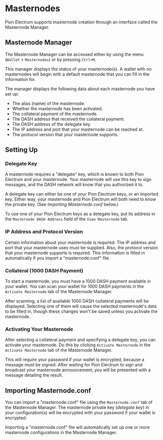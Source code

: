 # Masternodes

Pion Electrum supports masternode creation through an interface called the Masternode Manager.

## Masternode Manager

The Masternode Manager can be accessed either by using the menu (`Wallet` > `Masternodes`) or
by pressing `Ctrl+M`.

This manager displays the status of your masternode(s). A wallet with no masternodes will begin
with a default masternode that you can fill in the information for.

The manager displays the following data about each masternode you have set up:

- The alias (name) of the masternode.
- Whether the masternode has been activated.
- The collateral payment of the masternode.
- The DASH address that received the collateral payment.
- The DASH address of the delegate key.
- The IP address and port that your masternode can be reached at.
- The protocol version that your masternode supports.

## Setting Up

### Delegate Key

A masternode requires a "delegate" key, which is known to both Pion Electrum and your masternode.
Your masternode will use this key to sign messages, and the DASH network will know that you authorized
it to.

A delegate key can either be one of your Pion Electrum keys, or an imported key. Either way, your masternode
and Pion Electrum will both need to know the private key. (See *Importing Masternode.conf* below.)

To use one of your Pion Electrum keys as a delegate key, put its address in the `Masternode DASH Address`
field of the `View Masternode` tab.

### IP Address and Protocol Version

Certain information about your masternode is required. The IP address and port that your masternode uses
must be supplied. Also, the protocol version that your masternode supports is required. This information is filled
in automatically if you import a "masternode.conf" file.

### Collateral (1000 DASH Payment)

To start a masternode, you must have a 1000 DASH payment available in your wallet.
You can scan your wallet for 1000 DASH payments in the `Activate Masternode` tab of the Masternode
Manager.

After scanning, a list of available 1000 DASH collateral payments will be displayed. Selecting one
of them will cause the selected masternode's data to be filled in, though these changes won't be saved
unless you activate the masternode.

### Activating Your Masternode

After selecting a collateral payment and specifying a delegate key, you can activate your masternode.
Do this by clicking `Activate Masternode` in the `Activate Masternode` tab of the Masternode Manager.

This will require your password if your wallet is encrypted, because a message must be signed. After
waiting for Pion Electrum to sign and broadcast your masternode announcement, you will be presented with
a message detailing the result.

## Importing Masternode.conf

You can import a "masternode.conf" file using the `Masternode.conf` tab of the Masternode Manager.
The masternode private key (*delegate key*) in your configuration(s) will be encrypted with your
password if your wallet is encrypted.

Importing a "masternode.conf" file will automatically set up one or more masternode configurations in
the Masternode Manager.
